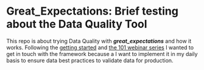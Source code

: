 # Great_Expectations: Brief testing about the Data Quality Tool

This repo is about trying Data Quality with **_great_expectations_** and how it works. Following the [getting started](https://docs.greatexpectations.io/docs/tutorials/getting_started/) and [the 101 webinar series](https://greatexpectations.io/blog/getting-started-webinar-video/) I wanted to get in touch with the framework because a I want to implement it in my daily basis to ensure data best practices to validate data for production.
